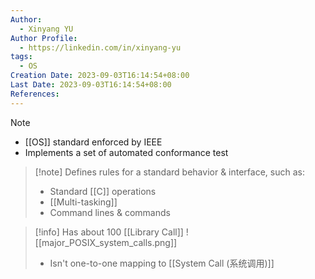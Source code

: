 ```yaml
---
Author:
  - Xinyang YU
Author Profile:
  - https://linkedin.com/in/xinyang-yu
tags:
  - OS
Creation Date: 2023-09-03T16:14:54+08:00
Last Date: 2023-09-03T16:14:54+08:00
References:
---
```

>[!note]
>- [[OS]] standard enforced by IEEE
>- Implements a set of automated conformance test

>[!note] Defines rules for a standard behavior & interface, such as:
>- Standard [[C]] operations
>- [[Multi-tasking]]
>- Command lines & commands
>

>[!info] Has about 100 [[Library Call]]
>![[major_POSIX_system_calls.png]]
>- Isn't one-to-one mapping to [[System Call (系统调用)]]